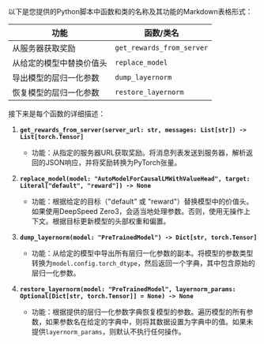 以下是您提供的Python脚本中函数和类的名称及其功能的Markdown表格形式：

| 功能 | 函数/类名 |
| --- | --- |
| 从服务器获取奖励 | `get_rewards_from_server` |
| 从给定的模型中替换价值头 | `replace_model` |
| 导出模型的层归一化参数 | `dump_layernorm` |
| 恢复模型的层归一化参数 | `restore_layernorm` |

接下来是每个函数的详细描述：

1. **`get_rewards_from_server(server_url: str, messages: List[str]) -> List[torch.Tensor]`**
   - 功能：从指定的服务器URL获取奖励。将消息列表发送到服务器，解析返回的JSON响应，并将奖励转换为PyTorch张量。

2. **`replace_model(model: "AutoModelForCausalLMWithValueHead", target: Literal["default", "reward"]) -> None`**
   - 功能：根据给定的目标（"default" 或 "reward"）替换模型中的价值头。如果使用DeepSpeed Zero3，会适当地处理参数。否则，使用无操作上下文。根据目标更新模型的头部权重和偏置。

3. **`dump_layernorm(model: "PreTrainedModel") -> Dict[str, torch.Tensor]`**
   - 功能：从给定的模型中导出所有层归一化参数的副本。将模型的参数类型转换为`model.config.torch_dtype`，然后返回一个字典，其中包含原始的层归一化参数。

4. **`restore_layernorm(model: "PreTrainedModel", layernorm_params: Optional[Dict[str, torch.Tensor]] = None) -> None`**
   - 功能：根据提供的层归一化参数字典恢复模型的参数。遍历模型的所有参数，如果参数名在给定的字典中，则将其数据设置为字典中的值。如果未提供`layernorm_params`，则默认不执行任何操作。
